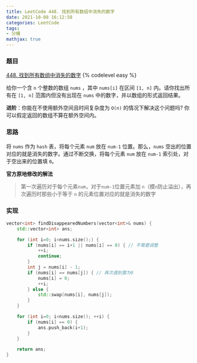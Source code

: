 ```yaml
---
title: LeetCode 448. 找到所有数组中消失的数字
date: 2021-10-08 16:12:58
categories: LeetCode
tags:
- 分桶
mathjax: true
---
```


### 题目
[448. 找到所有数组中消失的数字](https://leetcode-cn.com/problems/find-all-numbers-disappeared-in-an-array/)
{% codelevel easy %}

给你一个含 `n` 个整数的数组 `nums` ，其中 `nums[i]` 在区间 `[1, n]` 内。请你找出所有在 `[1, n]` 范围内但没有出现在 `nums` 中的数字，并以数组的形式返回结果。
<!-- more -->

**进阶**：你能在不使用额外空间且时间复杂度为 `O(n)` 的情况下解决这个问题吗? 你可以假定返回的数组不算在额外空间内。

### 思路
将 `nums` 作为 `hash` 表，将每个元素 `num` 放在 `num-1` 位置。那么，`nums` 空出的位置对应的就是消失的数字。通过不断交换，将每个元素 `num` 放在 `num-1` 索引处，对于空出来的位置填 `0`。

**官方原地修改的解法**

> 第一次遍历对于每个元素`num`，对于`num-1`位置元素加 `n`（模`n`防止溢出），再次遍历时那些小于等于 `n` 的元素位置对应的就是消失的数字

### 实现
``` cpp
vector<int> findDisappearedNumbers(vector<int>& nums) {
    std::vector<int> ans;

    for (int i=0; i<nums.size();) {
        if (nums[i] == i+1 || nums[i] == 0) { // 不需要调整
            ++i;
            continue;
        }
        int j = nums[i] - 1;
        if (nums[i] == nums[j]) { // 再次遇到置为0
            nums[i] = 0;
            ++i;
        } else {
            std::swap(nums[i], nums[j]);
        }
    }

    for (int i=0; i<nums.size(); ++i) {
        if (nums[i] == 0) {
            ans.push_back(i+1);
        }
    }

    return ans;
}
```
